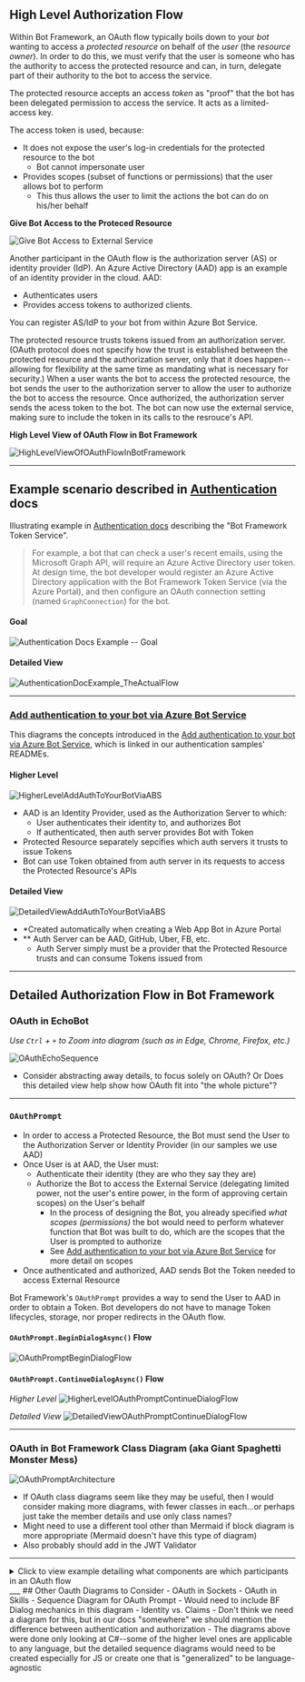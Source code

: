 ## High Level Authorization Flow
Within Bot Framework, an OAuth flow typically boils down to your *bot* wanting to access a *protected resource* on behalf of the *user* (the *resource owner*). In order to do this, we must verify that the user is someone who has the authority to access the protected resource and can, in turn, delegate part of their authority to the bot to access the service.

The protected resource accepts an access *token* as "proof" that the bot has been delegated permission to access the service. It acts as a limited-access key. 

The access token is used, because:
- It does not expose the user's log-in credentials for the protected resource to the bot
    - Bot cannot impersonate user
- Provides scopes (subset of functions or permissions) that the user allows bot to perform
    - This thus allows the user to limit the actions the bot can do on his/her behalf

**Give Bot Access to the Proteced Resource**

![Give Bot Access to External Service](../../GraphSVGs/GiveBotAccessToExternalService.svg "Give Bot Access to External Service")

Another participant in the OAuth flow is the authorization server (AS) or identity provider (IdP). An Azure Active Directory (AAD) app is an example of an identity provider in the cloud. AAD:
- Authenticates users
- Provides access tokens to authorized clients. 

You can register AS/IdP to your bot from within Azure Bot Service.

The protected resource trusts tokens issued from an authorization server. (OAuth protocol does not specify how the trust is established between the protected resource and the authorization server, only that it does happen--allowing for flexibility at the same time as mandating what is necessary for security.)
When a user wants the bot to access the protected resource, the bot sends the user to the authorization server to allow the user to authorize the bot to access the resource. Once authorized, the authorization server sends the acess token to the bot. The bot can now use the external service, making sure to include the token in its calls to the resrouce's API.

**High Level View of OAuth Flow in Bot Framework**

![HighLevelViewOfOAuthFlowInBotFramework](../../GraphSVGs/HighLevelViewOfOAuthFlowInBotFramework.svg "High Level View of OAuth Flow in Bot Framework")

___
## Example scenario described in [Authentication](https://docs.microsoft.com/en-us/azure/bot-service/bot-builder-concept-authentication?view=azure-bot-service-4.0) docs

Illustrating example in [Authentication docs](https://docs.microsoft.com/en-us/azure/bot-service/bot-builder-concept-authentication?view=azure-bot-service-4.0#about-the-bot-framework-token-service) describing the "Bot Framework Token Service".

> For example, a bot that can check a user's recent emails, using the Microsoft Graph API, will require an Azure Active Directory user token. At design time, the bot developer would register an Azure Active Directory application with the Bot Framework Token Service (via the Azure Portal), and then configure an OAuth connection setting (named `GraphConnection`) for the bot.

#### Goal

![Authentication Docs Example -- Goal](../../GraphSVGs/AuthenticationDocExample_Goal.svg "Authentication Docs Example -- Goal")

#### Detailed View

![AuthenticationDocExample_TheActualFlow](../../GraphSVGs/AuthenticationDocExample_WithOAuthFlow.svg "AuthenticationDocExample - OAuth Flow")

___

### [Add authentication to your bot via Azure Bot Service](https://docs.microsoft.com/en-us/azure/bot-service/bot-builder-authentication?view=azure-bot-service-4.0&tabs=csharp)

This diagrams the concepts introduced in the [Add authentication to your bot via Azure Bot Service](https://docs.microsoft.com/en-us/azure/bot-service/bot-builder-authentication?view=azure-bot-service-4.0&tabs=csharp), which is linked in our authentication samples' READMEs. 

#### Higher Level

![HigherLevelAddAuthToYourBotViaABS](../../GraphSVGs/HigherLevelAddAuthToYourBotViaABS.svg "Higher Level View of Add Auth to your Bot via ABS")

* AAD is an Identity Provider, used as the Authorization Server to which:
    * User authenticates their identity to, and authorizes Bot
    * If authenticated, then auth server provides Bot with Token
* Protected Resource separately sepcifies which auth servers it trusts to issue Tokens
* Bot can use Token obtained from auth server in its requests to access the Protected Resource's APIs

#### Detailed View

![DetailedViewAddAuthToYourBotViaABS](../../GraphSVGs/DetailedViewAddAuthToYourBotViaABS.svg "Detailed View of Add Auth to your Bot via ABS")

* *Created automatically when creating a Web App Bot in Azure Portal
* ** Auth Server can be AAD, GitHub, Uber, FB, etc. 
    * Auth Server simply must be a provider that the Protected Resource trusts and can consume Tokens issued from

___
## Detailed Authorization Flow in Bot Framework
### OAuth in EchoBot
*Use `Ctrl` + `+` to Zoom into diagram (such as in Edge, Chrome, Firefox, etc.)*

![OAuthEchoSequence](../../GraphSVGs/OAuthEchoSequence.svg "OAuth Echo Bot Sequence Diagram")

- Consider abstracting away details, to focus solely on OAuth? Or Does this detailed view help show how OAuth fit into "the whole picture"?
___
### `OAuthPrompt`

- In order to access a Protected Resource, the Bot must send the User to the Authorization Server or Identity Provider (in our samples we use AAD)
- Once User is at AAD, the User must:
    - Authenticate their identity (they are who they say they are)
    - Authorize the Bot to access the External Service (delegating limited power, not the user's entire power, in the form of approving certain scopes) on the User's behalf
        - In the process of designing the Bot, you already specified *what scopes (permissions)* the bot would need to perform whatever function that Bot was built to do, which are the scopes that the User is prompted to authorize
        - See [Add authentication to your bot via Azure Bot Service](https://docs.microsoft.com/en-us/azure/bot-service/bot-builder-authentication?view=azure-bot-service-4.0&tabs=csharp) for more detail on scopes
- Once authenticated and authorized, AAD sends Bot the Token needed to access External Resource

Bot Framework's `OAuthPrompt` provides a way to send the User to AAD in order to obtain a Token. Bot developers do not have to manage Token lifecycles, storage, nor proper redirects in the OAuth flow.

#### `OAuthPrompt.BeginDialogAsync()` Flow

![OAuthPromptBeginDialogFlow](../../GraphSVGs/OAuthPromptBeginDialogFlow.svg "OAuthPrompt.BeginDialogFlow()")

#### `OAuthPrompt.ContinueDialogAsync()` Flow

*Higher Level*
![HigherLevelOAuthPromptContinueDialogFlow](../../GraphSVGs/HigherLevelOAuthPromptContinueDialogFlow.svg "Higher Level OAuthPrompt.ContinueDialogFlow()")

*Detailed View*
![DetailedViewOAuthPromptContinueDialogFlow](../../GraphSVGs/DetailedViewOAuthPromptContinueDialogFlow.svg "Detailed View OAuthPrompt.ContinueDialogFlow()")

___
### OAuth in Bot Framework Class Diagram (aka Giant Spaghetti Monster Mess)

![OAuthPromptArchitecture](../../GraphSVGs/OAuthPromptArchitecture.svg "OAuthPrompt Class Diagram")

- If OAuth class diagrams seem like they may be useful, then I would consider making more diagrams, with fewer classes in each...or perhaps just take the member details and use only class names?
- Might need to use a different tool other than Mermaid if block diagram is more appropriate (Mermaid doesn't have this type of diagram)
- Also probably should add in the JWT Validator
___

<details>
    <summary>Click to view example detailing what components are which participants in an OAuth flow</summary>
### An Example
You're using a retail store bot that sells yoga pants, that has a "wishlist" feature. It's the holiday season, and you wish you could just easily send out your yoga pants wishlist to friends and family without having to rebuild the whole thing from scratch in a new document like Word. You have an Outlook email account, and thankfully it has an API that the yoga bot knows how to talk to. You want to send an email detailing your wishlist to your contacts stored in your email account. You can accomplish this via an OAuth authentication flow.

*Participants in this scenario:*
- **User**, who wants to have the wishlist emailed to contacts (one who "owns" an account on the email service)
- Yoga Pants **Bot** (the OAuth client)
- Outlook **email** (external service)

*OAuth Flow with Yoga Pants Bot:*
- The user tells the bot to send the wishlist out via email to their contacts. 
- Bot realizes it needs an access token in order to access the email, an external service, so it sends the user to the authorization server. In our samples, the bots use AAD as the authorization server. 
- At AAD, the user can authorize the user to use (a subset) of the external service's functions on their behalf.
    - Once user authorizes bot, (if using authorization code grant type) AAD sends an authorization code to the bot (does this authorization code get handled in our bot or all encompassed within ABS?? find out)
    - Bot can send authorization code to the token endpoint of AAD to get a token
- If the code is valid, AAD sends the bot an access token
- Bot can now access Outlook to email contacts, using token in its requests to the external service

</details>
___
## Other Oauth Diagrams to Consider
- OAuth in Sockets
- OAuth in Skills
- Sequence Diagram for OAuth Prompt
    - Would need to include BF Dialog mechanics in this diagram
- Identity vs. Claims
- Don't think we need a diagram for this, but in our docs "somewhere" we should mention the difference between authentication and authorization
- The diagrams above were done only looking at C#--some of the higher level ones are applicable to any language, but the detailed sequence diagrams would need to be created especially for JS or create one that is "generalized" to be language-agnostic